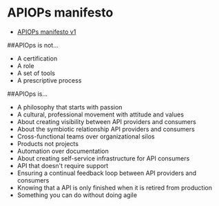 # APIOPs manifesto

* [APIOPs manifesto v1](https://github.com/APIOps/APIOPs-manifesto/blob/master/manifesto_v1.md)

##APIOps is not...
* A certification
* A role
* A set of tools
* A prescriptive process

##APIOps is...
* A philosophy that starts with passion
* A cultural, professional movement with attitude and values
* About creating visibility between API providers and consumers
* About the symbiotic relationship API providers and consumers
* Cross-functional teams over organizational silos
* Products not projects
* Automation over documentation
* About creating self-service infrastructure for API consumers
* API that doesn't require support
* Ensuring a continual feedback loop between API providers and consumers
* Knowing that a API is only finished when it is retired from production
* Something you can do without doing agile
